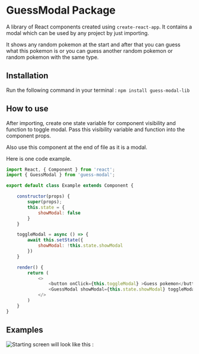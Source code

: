 # GuessModal Package
A library of React components created using `create-react-app`. It contains a modal which can be used by any project by just importing.

It shows any random pokemon at the start and after that you can guess what this pokemon is or you can guess another random pokemon or random pokemon with the same type.
## Installation
Run the following command in your terminal : `npm install guess-modal-lib`
## How to use
After importing, create one state variable for component visibility and function to toggle modal.
Pass this visibility variable and function into the component props.

Also use this component at the end of file as it is a modal.

Here is one code example.

```javascript
import React, { Component } from 'react';
import { GuessModal } from 'guess-modal';

export default class Example extends Component {

    constructor(props) {
        super(props);
        this.state = {
            showModal: false
        }
    }

    toggleModal = async () => {
        await this.setState({
            showModal: !this.state.showModal
        })
    }

    render() {
        return (
            <>
                <button onClick={this.toggleModal} >Guess pokemon</button>
                <GuessModal showModal={this.state.showModal} toggleModal={this.toggleModal} />
            </>
        )
    }
}
```

## Examples
![Starting screen will look like this :](https://icedrive.net/0/63T3bPfpyp)